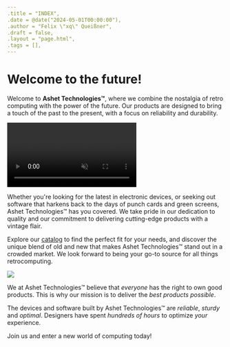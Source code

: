 ```yaml
---
.title = "INDEX",
.date = @date("2024-05-01T00:00:00"),
.author = "Felix \"xq\" Queißner",
.draft = false,
.layout = "page.html",
.tags = [],
--- 
```

<h1>Welcome to the future!</h1>

<p class="frontmatter">
  Welcome to <b>Ashet&nbsp;Technologies™</b>, where we combine the nostalgia of retro computing with the power of the
  future.
  Our products are designed to bring a touch of the past to the present, with a focus on reliability and durability.
</p>

<video class="frontmatter" autoplay muted loop>
  <source src="video/frontmatter.mp4" type="video/mp4">
</video>

<p class="frontmatter">
  Whether you're looking for the latest in electronic devices, or seeking out software that harkens back to the days of
  punch cards and green screens, Ashet&nbsp;Technologies™ has you covered. We take pride in our dedication to quality
  and our
  commitment to delivering cutting-edge products with a vintage flair.
</p>
<p class="frontmatter">
  Explore our <a href="/products.htm">catalog</a> to find the perfect fit for your needs, and discover the unique blend
  of old and new that makes Ashet&nbsp;Technologies™ stand out in a crowded market. We look forward to being your go-to
  source for all things retrocomputing.
</p>

<img class="frontmatter" src="img/frontmatter-person.jpg">

<p class="frontmatter">
  We at Ashet&nbsp;Technologies™ believe that <em>everyone</em> has the right to own good products. This is why our
  mission is to deliver the <em>best products possible</em>.
</p>

<p class="frontmatter">
  The devices and software built by Ashet&nbsp;Technologies™ are <em>reliable</em>, <em>sturdy</em> and
  <em>optimal</em>. Designers have spent <em>hundreds of hours</em> to optimize <em>your</em> experience.
</p>

<p class="frontmatter slogan">
  Join us and enter a new world of computing today!
</p>
